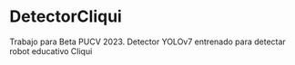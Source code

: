 # DetectorCliqui
Trabajo para Beta PUCV 2023. Detector YOLOv7 entrenado para detectar robot educativo Cliqui
